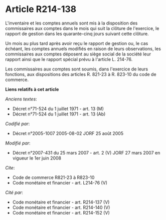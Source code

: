 # Article R214-138

L'inventaire et les comptes annuels sont mis à la disposition des commissaires aux comptes dans le mois qui suit la clôture
de l'exercice, le rapport de gestion dans les quarante-cinq jours suivant cette clôture.

Un mois au plus tard après avoir reçu le rapport de gestion ou, le cas échéant, les comptes annuels modifiés en raison de
leurs observations, les commissaires aux comptes déposent au siège social de la société leur rapport ainsi que le rapport
spécial prévu à l'article L. 214-76.

Les commissaires aux comptes sont soumis, dans l'exercice de leurs fonctions, aux dispositions des articles R. 821-23 à R.
823-10 du code de commerce.

**Liens relatifs à cet article**

_Anciens textes_:

  - Décret n°71-524 du 1 juillet 1971 - art. 13 (M)
  - Décret n°71-524 du 1 juillet 1971 - art. 13 (Ab)

_Codifié par_:

  - Décret n°2005-1007 2005-08-02 JORF 25 août 2005

_Modifié par_:

  - Décret n°2007-431 du 25 mars 2007 - art. 2 (V) JORF 27 mars 2007 en vigueur le 1er juin 2008

_Cite_:

  - Code de commerce R821-23 à R823-10
  - Code monétaire et financier - art. L214-76 (V)

_Cité par_:

  - Code monétaire et financier - art. R214-137 (V)
  - Code monétaire et financier - art. R214-140 (V)
  - Code monétaire et financier - art. R214-152 (V)
